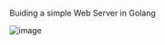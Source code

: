 Buiding a simple Web Server in Golang

![image](https://github.com/shubhamgoyal1402/Web-Server/assets/94732051/23fcabba-65b4-4aab-934c-ed3beceefca8)
